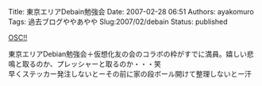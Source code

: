 Title: 東京エリアDebain勉強会
Date: 2007-02-28 06:51
Authors: ayakomuro
Tags:  過去ブログややあやや
Slug:2007/02/debain
Status: published

[OSC!!](http://www.ospn.jp/osc2007-spring/)


東京エリアDebian勉強会＋仮想化友の会のコラボの枠がすでに満員。嬉しい悲鳴と取るのか、プレッシャーと取るのか・・・笑  
早くステッカー発注しないとーその前に家の段ボール開けて整理しないとー汗
